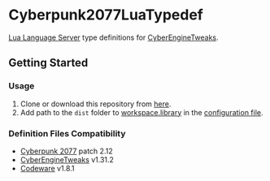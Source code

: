 # Cyberpunk2077LuaTypedef

[Lua Language Server](https://github.com/LuaLS/lua-language-server) type definitions for [CyberEngineTweaks](https://github.com/maximegmd/CyberEngineTweaks).

## Getting Started

### Usage

1. Clone or download this repository from [here](https://github.com/infinitY0369/Cyberpunk2077LuaTypedef/archive/refs/heads/master.zip).
2. Add path to the `dist` folder to [workspace.library](https://luals.github.io/wiki/settings/#workspacelibrary) in the [configuration file](https://luals.github.io/wiki/configuration/#configuration-file).

### Definition Files Compatibility

- [Cyberpunk 2077](https://www.cyberpunk.net) patch 2.12
- [CyberEngineTweaks](https://github.com/maximegmd/CyberEngineTweaks) v1.31.2
- [Codeware](https://github.com/psiberx/cp2077-codeware) v1.8.1
